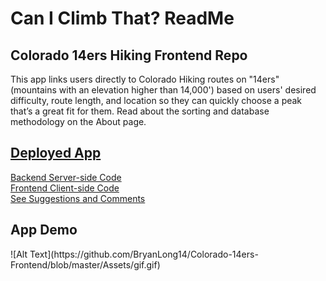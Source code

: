 <h1>Can I Climb That? ReadMe</h1>
<h2>Colorado 14ers Hiking Frontend Repo</h2> 

This app links users directly to Colorado Hiking routes on "14ers" (mountains with an elevation higher than 14,000') based on users' desired difficulty, route length, and location so they can quickly choose a peak that’s a great fit for them. Read about the sorting and database methodology on the About page.

<h2><a href="https://colorado-14ers-search.firebaseapp.com/">Deployed App</a></h2>

<a href="https://github.com/BryanLong14/Colorado-14ers-backend">Backend Server-side Code</a><br>
<a href="https://github.com/BryanLong14/Colorado-14ers-Frontend">Frontend Client-side Code</a><br>
<a href="https://peaceful-crag-92814.herokuapp.com/suggestions">See Suggestions and Comments</a> <br>

<h2>App Demo</h2>
![Alt Text](https://github.com/BryanLong14/Colorado-14ers-Frontend/blob/master/Assets/gif.gif)
